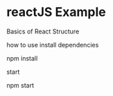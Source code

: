 # reactJS Example

Basics of React Structure

how to use
install dependencies

npm install

start

npm start
